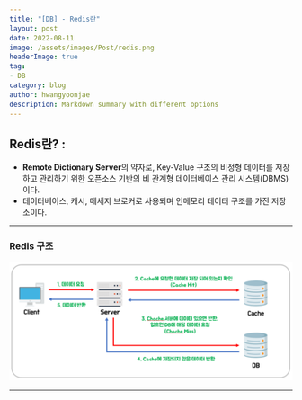 ```yaml
---
title: "[DB] - Redis란"
layout: post
date: 2022-08-11
image: /assets/images/Post/redis.png
headerImage: true
tag:
- DB
category: blog
author: hwangyoonjae
description: Markdown summary with different options
---
```


## Redis란? :
- **Remote Dictionary Server**의 약자로, Key-Value 구조의 비정형 데이터를 저장하고 관리하기 위한 오픈소스 기반의 비 관계형 데이터베이스 관리 시스템(DBMS)이다.
- 데이터베이스, 캐시, 메세지 브로커로 사용되며 인메모리 데이터 구조를 가진 저장소이다.

* * *

### Redis 구조
[![텍스트](/assets/images/DB/Redis%20%EA%B5%AC%EC%A1%B0.PNG)](/assets/images/DB/Redis%20%EA%B5%AC%EC%A1%B0.PNG)

* * *